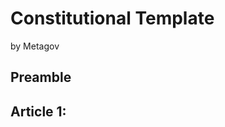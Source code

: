 # Constitutional Template
by Metagov

## Preamble
<!-- The preamble introduces the community / DAO, its goals, and its values. We recommend focusing on just the 2-3 values and 2-3 goals that really matter. -->

## Article 1: <Title>
<!-- Each article of the constitution should respond to the values and goals articulated in the preamble. Each article should address an important issue, policy, institution, or right. Ask yourself: if you had only five articles, would I specify this right or this policy?

National constitutions typically don’t articulate policy within a constitution; rather, they describe the institutions that shape policies. Many DAOs, like other online communities, do not need  There are good reasons for taking this approach, but many online communities do not need.

Constitutions anchor a DAO’s off-chain governance.

E.g. all decisions will be made by GitcoinDAO via this contract. -->

## Article 2:

## Article 3:

## Article 4:

## Article 5:
<!-- We recommend restricting constitutions to five or fewer articles. Additional articles can be added through amendments. This is also a good opportunity to practice going through the amendment process! -->

<!-- We encourage community to supply the following JSON-LD metadata as a comment directly in the constitution’s .md file or as a constitution.json file in the same folder as the constitution. -->
<!-- 
{ 
"@context": "https://www.metagov.org" 
"type": "constitution",
"address": 
{
"type": "EthereumAddress",
"address": <address>
},
"dateCreated": <DD-MM-YYYY>,
"dateModified": <DD-MM-YYYY>,
"previousConstitutionURI": <URI>,
"inForce": <True, False>
}
-->
